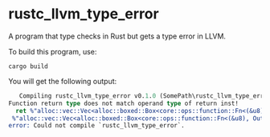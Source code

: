 # rustc_llvm_type_error
A program that type checks in Rust but gets a type error in LLVM.

To build this program, use:

```
cargo build
```

You will get the following output:

```llvm
   Compiling rustc_llvm_type_error v0.1.0 (SomePath\rustc_llvm_type_error)
Function return type does not match operand type of return inst!
  ret %"alloc::vec::Vec<alloc::boxed::Box<core::ops::function::Fn<(&u8), Output=()>>>.0"* %6, !dbg !84
 %"alloc::vec::Vec<alloc::boxed::Box<core::ops::function::Fn<(&u8), Output=()>>>"*LLVM ERROR: Broken function found, compilation aborted!
error: Could not compile `rustc_llvm_type_error`.
```
